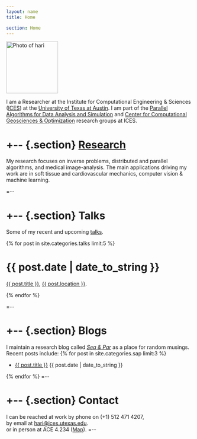 ```yaml
---
layout: name
title: Home

section: Home
---
```


<img class='inset right' src='/~hari/images/hari1.png' title='Hari Sundar' alt='Photo of hari' width='140px' />

I am a Researcher at the Institute for Computational Engineering & Sciences ([ICES](http://www.ices.utexas.edu)) at the [University of Texas at Austin](http://www.utexas.edu). I am part of the [Parallel Algorithms for Data Analysis and Simulation](http://padas.ices.utexas.edu/) and [Center for Computational Geosciences & Optimization](http://www.ices.utexas.edu/research/centers-groups/ccgo/) research groups at ICES.

+--	{.section}
[Research](/~hari/work)
========

My research focuses on inverse problems, distributed and parallel algorithms, and medical image-analysis. The main applications driving my work are in soft tissue and cardiovascular mechanics, computer vision & machine learning.

=--

+-- {.section}
Talks
=====
Some of my recent and upcoming [talks](/~hari/talks).


{% for post in site.categories.talks limit:5 %}
<div class="section list">
  <h1>{{ post.date | date_to_string }}</h1>
  <p class="line">
  <a class="title" href="/~hari/{{ post.url }}">{{ post.title }}</a>,
	<a class="excerpt" href="{{ post.link }}">{{ post.location }}</a>.
	</p>
</div>
{% endfor %}

=--

+-- {.section}
Blogs
=====
I maintain a research blog called _[Seq & Par](/~hari/sap)_ as a place for random musings.
Recent posts include:
{% for post in site.categories.sap limit:3 %}
<ul class="compact recent">
<li>
	<a href="/~hari/{{ post.url }}" title="{{ post.excerpt }}">{{ post.title }}</a>
	<span class="date">{{ post.date | date_to_string }}</span> 
</li>
</ul>
{% endfor %}
=--

+-- {.section}
Contact
=======
I can be reached at work by phone on (+1) 512 471 4207,  
by email at <hari@ices.utexas.edu>.  
or in person at ACE 4.234 ([Map](http://www.utexas.edu/maps/main/buildings/ace.html)).
=--
